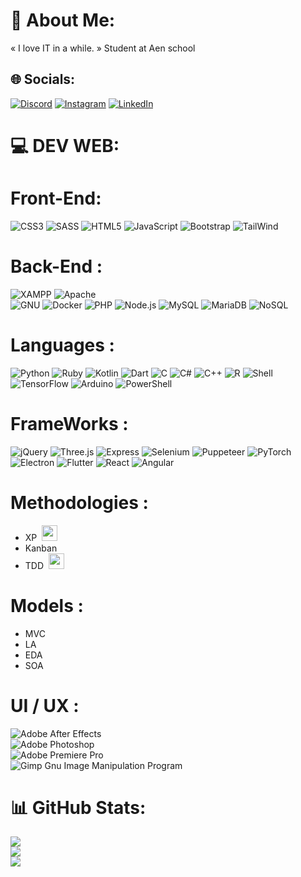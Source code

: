 # 💫 About Me:
« I love IT in a while. »
Student at Aen school


## 🌐 Socials:
[![Discord](https://img.shields.io/badge/Discord-%237289DA.svg?logo=discord&logoColor=white)](https://discord.gg/Octave#4663) 
[![Instagram](https://img.shields.io/badge/Instagram-%23E4405F.svg?logo=Instagram&logoColor=white)](https://instagram.com/octave_lapchin) 
[![LinkedIn](https://img.shields.io/badge/LinkedIn-%230077B5.svg?logo=linkedin&logoColor=white)](https://www.linkedin.com/in/octave-lapchin-a88590253/)


# 💻 DEV WEB:

# Front-End:
 ![CSS3](https://img.shields.io/badge/css3-%231572B6.svg?style=for-the-badge&logo=css3&logoColor=white)
 ![SASS](https://img.shields.io/badge/SASS-hotpink.svg?style=for-the-badge&logo=SASS&logoColor=white)
 ![HTML5](https://img.shields.io/badge/html5-%23E34F26.svg?style=for-the-badge&logo=html5&logoColor=white)
 ![JavaScript](https://img.shields.io/badge/javascript-%23323330.svg?style=for-the-badge&logo=javascript&logoColor=%23F7DF1E)
 ![Bootstrap](https://img.shields.io/badge/bootstrap-%23563D7C.svg?style=for-the-badge&logo=bootstrap&logoColor=white)
 ![TailWind](https://img.shields.io/badge/tailwind-%23563D7C.svg?style=for-the-badge&logo=tailwind&logoColor=white)
 
 
#    Back-End :
![XAMPP](https://img.shields.io/static/v1?style=for-the-badge&message=XAMPP&color=FB7A24&logo=XAMPP&logoColor=FFFFFF&label=)
![Apache](https://img.shields.io/badge/apache-%23D42029.svg?style=for-the-badge&logo=apache&logoColor=white)  
![GNU](https://img.shields.io/static/v1?style=for-the-badge&message=GNU&color=A42E2B&logo=GNU&logoColor=FFFFFF&label=)
![Docker](https://img.shields.io/badge/docker-%230db7ed.svg?style=for-the-badge&logo=docker&logoColor=white)
 ![PHP](https://img.shields.io/badge/php-%23777BB4.svg?style=for-the-badge&logo=php&logoColor=white)
 ![Node.js](https://img.shields.io/static/v1?style=for-the-badge&message=Node.js&color=339933&logo=Node.js&logoColor=FFFFFF&label=)
 ![MySQL](https://img.shields.io/badge/mysql-%2300f.svg?style=for-the-badge&logo=mysql&logoColor=white)
 ![MariaDB](https://img.shields.io/badge/MariaDB-003545?style=for-the-badge&logo=mariadb&logoColor=white)
 ![NoSQL](https://img.shields.io/badge/NoSql-003545?style=for-the-badge&logo=nosql&logoColor=white)
 
 
#    Languages :
 ![Python](https://img.shields.io/badge/python-3670A0?style=for-the-badge&logo=python&logoColor=ffdd54)
 ![Ruby](https://img.shields.io/static/v1?style=for-the-badge&message=Ruby&color=CC342D&logo=Ruby&logoColor=FFFFFF&label=)
 ![Kotlin](https://img.shields.io/static/v1?style=for-the-badge&message=Kotlin&color=7F52FF&logo=Kotlin&logoColor=FFFFFF&label=)
 ![Dart](https://img.shields.io/static/v1?style=for-the-badge&message=Dart&color=0175C2&logo=Dart&logoColor=FFFFFF&label=)
 ![C](https://img.shields.io/static/v1?style=for-the-badge&message=C&color=222222&logo=C&logoColor=A8B9CC&label=)
![C#](https://img.shields.io/static/v1?style=for-the-badge&message=C+Sharp&color=239120&logo=C+Sharp&logoColor=FFFFFF&label=)
![C++](https://img.shields.io/static/v1?style=for-the-badge&message=C%2B%2B&color=00599C&logo=C%2B%2B&logoColor=FFFFFF&label=)
![R](https://img.shields.io/static/v1?style=for-the-badge&message=R&color=276DC3&logo=R&logoColor=FFFFFF&label=)
 ![Shell](https://img.shields.io/badge/shell_script-%23121011.svg?style=for-the-badge&logo=gnu-bash&logoColor=white)
 ![TensorFlow](https://img.shields.io/badge/TensorFlow-%23FF6F00.svg?style=for-the-badge&logo=TensorFlow&logoColor=white)
 ![Arduino](https://img.shields.io/badge/-Arduino-00979D?style=for-the-badge&logo=Arduino&logoColor=white)
 ![PowerShell](https://img.shields.io/static/v1?style=for-the-badge&message=PowerShell&color=5391FE&logo=PowerShell&logoColor=FFFFFF&label=)
 
 
 #    FrameWorks :
  ![jQuery](https://img.shields.io/static/v1?style=for-the-badge&message=jQuery&color=0769AD&logo=jQuery&logoColor=FFFFFF&label=)
  ![Three.js](https://img.shields.io/static/v1?style=for-the-badge&message=Three.js&color=000000&logo=Three.js&logoColor=FFFFFF&label=)
  ![Express](https://img.shields.io/static/v1?style=for-the-badge&message=Express&color=000000&logo=Express&logoColor=FFFFFF&label=)
  ![Selenium](https://img.shields.io/static/v1?style=for-the-badge&message=Selenium&color=43B02A&logo=Selenium&logoColor=FFFFFF&label=)
  ![Puppeteer](https://img.shields.io/static/v1?style=for-the-badge&message=Puppeteer&color=40B5A4&logo=Puppeteer&logoColor=FFFFFF&label=)
  ![PyTorch](https://img.shields.io/static/v1?style=for-the-badge&message=PyTorch&color=EE4C2C&logo=PyTorch&logoColor=FFFFFF&label=)
  ![Electron](https://img.shields.io/static/v1?style=for-the-badge&message=Electron&color=47848F&logo=Electron&logoColor=FFFFFF&label=)
  ![Flutter](https://img.shields.io/static/v1?style=for-the-badge&message=Flutter&color=02569B&logo=Flutter&logoColor=FFFFFF&label=)
  ![React](https://img.shields.io/static/v1?style=for-the-badge&message=React&color=222222&logo=React&logoColor=61DAFB&label=)
  ![Angular](https://img.shields.io/static/v1?style=for-the-badge&message=Angular&color=222222&logo=Angular&logoColor=61DAFB&label=)
 
 #    Methodologies :
 - XP &nbsp;<img src='https://cdn1.iconfinder.com/data/icons/project-management-color-line-vol-1/512/EXTEME_PROGRAMMING-512.png' style='height:25px; width:25px;'></img>
 - Kanban
 - TDD &nbsp;<img src='https://2.bp.blogspot.com/-8AAM-g0SQMs/WanOeQXDT5I/AAAAAAAAAKc/bb2PsiQJHoY92WtloRDS9ou7Dw1l6q8PACLcBGAs/s1600/lmbs_testdrivendevelopmentcycle_small.png' style='height:25px; width:25px;'></img>
 
# Models :
- MVC
- LA
- EDA
- SOA

#    UI / UX :
 ![Adobe After Effects](https://img.shields.io/badge/Adobe%20After%20Effects-9999FF.svg?style=for-the-badge&logo=Adobe%20After%20Effects&logoColor=white)  
 ![Adobe Photoshop](https://img.shields.io/badge/adobephotoshop-%2331A8FF.svg?style=for-the-badge&logo=adobephotoshop&logoColor=white)  
 ![Adobe Premiere Pro](https://img.shields.io/badge/Adobe%20Premiere%20Pro-9999FF.svg?style=for-the-badge&logo=Adobe%20Premiere%20Pro&logoColor=white)  
 ![Gimp Gnu Image Manipulation Program](https://img.shields.io/badge/Gimp-657D8B?style=for-the-badge&logo=gimp&logoColor=FFFFFF)  


# 📊 GitHub Stats:
![](https://github-readme-stats.vercel.app/api?username=OctaveLapchin&theme=material-palenight&hide_border=false&include_all_commits=false&count_private=false)<br/>
![](https://github-readme-streak-stats.herokuapp.com/?user=OctaveLapchin&theme=material-palenight&hide_border=false)<br/>
![](https://github-readme-stats.vercel.app/api/top-langs/?username=OctaveLapchin&theme=material-palenight&hide_border=false&include_all_commits=false&count_private=false&layout=compact)

<!-- Proudly created with GPRM ( https://gprm.itsvg.in ) -->
